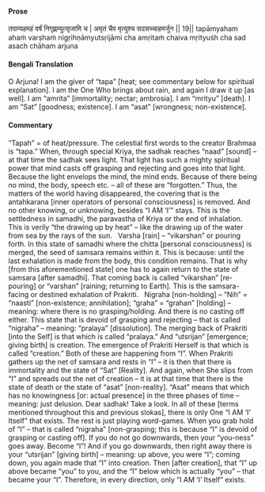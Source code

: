 #### Prose 

तपाम्यहमहं वर्षं निगृह्णम्युत्सृजामि च |
अमृतं चैव मृत्युश्च सदसच्चाहमर्जुन || 19||
tapāmyaham ahaṁ varṣhaṁ nigṛihṇāmyutsṛijāmi cha
amṛitaṁ chaiva mṛityuśh cha sad asach chāham arjuna

 #### Bengali Translation 

O Arjuna! I am the giver of “tapa” [heat; see commentary below for spiritual explanation]. I am the One Who brings about rain, and again I draw it up [as well]. I am “amrita” [immortality; nectar; ambrosia]. I am “mrityu” [death]. I am “Sat” [goodness; existence]. I am “asat” [wrongness; non-existence].

 #### Commentary 

“Tapah” = of heat/pressure. The celestial first words to the creator Brahmaa is “tapa.” When, through special Kriya, the sadhak reaches “naad” [sound] – at that time the sadhak sees light. That light has such a mighty spiritual power that mind casts off grasping and rejecting and goes into that light. Because the light envelops the mind, the mind ends. Because of there being no mind, the body, speech etc. – all of these are “forgotten.” Thus, the matters of the world having disappeared, the covering that is the antahkarana [inner operators of personal consciousness] is removed. And no other knowing, or unknowing, besides “I AM ‘I’” stays. This is the settledness in samadhi, the paravastha of Kriya or the end of inhalation. This is verily “the drawing up by heat” – like the drawing up of the water from sea by the rays of the sun.
 
Varsha [rain] – “vikarshan” or pouring forth. In this state of samadhi where the chitta [personal consciousness] is merged, the seed of samsara remains within it. This is because: until the last exhalation is made from the body, this condition remains. That is why [from this aforementioned state] one has to again return to the state of samsara [after samadhi]. That coming back is called “vikarshan” [re-pouring] or “varshan” [raining; returning to Earth]. This is the samsara-facing or destined exhalation of Prakriti.
 
Nigraha [non-holding] – “Nih” = “naasti” [non-existence; annihilation]; “graha” = “grahan” [holding] – meaning: where there is no grasping/holding. And there is no casting off either. This state that is devoid of grasping and rejecting – that is called “nigraha” – meaning: “pralaya” [dissolution]. The merging back of Prakriti [into the Self] is that which is called “pralaya.” And “utsrijan” [emergence; giving birth] is creation. The emergence of Prakriti Herself is that which is called “creation.”  Both of these are happening from “I”. When Prakriti gathers up the net of samsara and rests in “I” – it is then that there is immortality and the state of “Sat” [Reality]. And again, when She slips from “I” and spreads out the net of creation – it is at that time that there is the state of death or the state of “asat” [non-reality]. “Asat” means that which has no knowingness [or: actual presence] in the three phases of time – meaning: just delusion. Dear sadhak! Take a look. In all of these [terms mentioned throughout this and previous slokas], there is only One “I AM ‘I’ Itself” that exists. The rest is just playing word-games. When you grab hold of “I” – that is called “nigraha” [non-grasping; this is because “I” is devoid of grasping or casting off]. If you do not go downwards, then your “you-ness” goes away. Become “I”! And if you go downwards, then right away there is your “utsrijan” [giving birth] – meaning: up above, you were “I”; coming down, you again made that “I” into creation. Then [after creation], that “I” up above became “you” to you, and the “I” below which is actually “you” – that became your “I”. Therefore, in every direction, only “I AM ‘I’ Itself” exists.